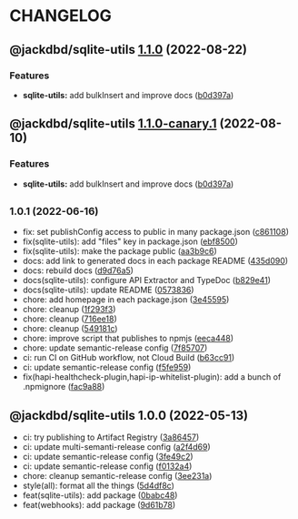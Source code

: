 # CHANGELOG

## @jackdbd/sqlite-utils [1.1.0](https://github.com/jackdbd/calderone/compare/@jackdbd/sqlite-utils@1.0.1...@jackdbd/sqlite-utils@1.1.0) (2022-08-22)


### Features

* **sqlite-utils:** add bulkInsert and improve docs ([b0d397a](https://github.com/jackdbd/calderone/commit/b0d397a0caad730a661139faccfbc01143ffddb8))

## @jackdbd/sqlite-utils [1.1.0-canary.1](https://github.com/jackdbd/calderone/compare/@jackdbd/sqlite-utils@1.0.1...@jackdbd/sqlite-utils@1.1.0-canary.1) (2022-08-10)


### Features

* **sqlite-utils:** add bulkInsert and improve docs ([b0d397a](https://github.com/jackdbd/calderone/commit/b0d397a0caad730a661139faccfbc01143ffddb8))

## <small>1.0.1 (2022-06-16)</small>

* fix: set publishConfig access to public in many package.json ([c861108](https://github.com/jackdbd/calderone/commit/c861108))
* fix(sqlite-utils): add "files" key in package.json ([ebf8500](https://github.com/jackdbd/calderone/commit/ebf8500))
* fix(sqlite-utils): make the package public ([aa3b9c6](https://github.com/jackdbd/calderone/commit/aa3b9c6))
* docs: add link to generated docs in each package README ([435d090](https://github.com/jackdbd/calderone/commit/435d090))
* docs: rebuild docs ([d9d76a5](https://github.com/jackdbd/calderone/commit/d9d76a5))
* docs(sqlite-utils): configure API Extractor and TypeDoc ([b829e41](https://github.com/jackdbd/calderone/commit/b829e41))
* docs(sqlite-utils): update README ([0573836](https://github.com/jackdbd/calderone/commit/0573836))
* chore: add homepage in each package.json ([3e45595](https://github.com/jackdbd/calderone/commit/3e45595))
* chore: cleanup ([1f293f3](https://github.com/jackdbd/calderone/commit/1f293f3))
* chore: cleanup ([716ee18](https://github.com/jackdbd/calderone/commit/716ee18))
* chore: cleanup ([549181c](https://github.com/jackdbd/calderone/commit/549181c))
* chore: improve script that publishes to npmjs ([eeca448](https://github.com/jackdbd/calderone/commit/eeca448))
* chore: update semantic-release config ([7f85707](https://github.com/jackdbd/calderone/commit/7f85707))
* ci: run CI on GitHub workflow, not Cloud Build ([b63cc91](https://github.com/jackdbd/calderone/commit/b63cc91))
* ci: update semantic-release config ([f5fe959](https://github.com/jackdbd/calderone/commit/f5fe959))
* fix(hapi-healthcheck-plugin,hapi-ip-whitelist-plugin): add a bunch of .npmignore ([fac9a88](https://github.com/jackdbd/calderone/commit/fac9a88))

## @jackdbd/sqlite-utils 1.0.0 (2022-05-13)

* ci: try publishing to Artifact Registry ([3a86457](https://github.com/jackdbd/calderone/commit/3a86457))
* ci: update multi-semanti-release config ([a2f4d69](https://github.com/jackdbd/calderone/commit/a2f4d69))
* ci: update semantic-release config ([3fe49c2](https://github.com/jackdbd/calderone/commit/3fe49c2))
* ci: update semantic-release config ([f0132a4](https://github.com/jackdbd/calderone/commit/f0132a4))
* chore: cleanup semantic-release config ([3ee231a](https://github.com/jackdbd/calderone/commit/3ee231a))
* style(all): format all the things ([5d4df8c](https://github.com/jackdbd/calderone/commit/5d4df8c))
* feat(sqlite-utils): add package ([0babc48](https://github.com/jackdbd/calderone/commit/0babc48))
* feat(webhooks): add package ([9d61b78](https://github.com/jackdbd/calderone/commit/9d61b78))
